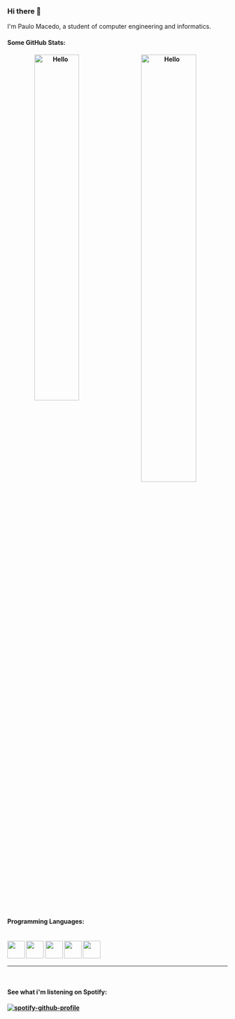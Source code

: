 ### Hi there 👋

I'm Paulo Macedo, a student of computer engineering and informatics.  
<b r/>

<h4> Some GitHub Stats: </h4>

<div align="center">
  <p><img width=45% align="left" src="https://github-readme-stats.vercel.app/api/top-langs?username=PauloMaced0&hide=html,css, tsql&langs_count=8&show_icons=true&locale=en&layout=compact" alt="Hello" /></p>

<p>&nbsp;<img width=50% align="center" src="https://github-readme-stats.vercel.app/api?username=PauloMaced0&show_icons=true&hide=html,css&locale=en" alt="Hello" /></p>
</div>

  <h4> Programming Languages: </h4>
<div style="display: inline_block"><br>
  <img height="40em" width="40em" src="https://cdn.jsdelivr.net/gh/devicons/devicon/icons/java/java-original.svg" />
  <img height="40em" width="40em" src="https://cdn.jsdelivr.net/gh/devicons/devicon/icons/python/python-original.svg" />
  <img height="40em" width="40em" src="https://cdn.jsdelivr.net/gh/devicons/devicon/icons/html5/html5-original.svg" />
  <img height="40em" width="40em" src="https://cdn.jsdelivr.net/gh/devicons/devicon/icons/javascript/javascript-original.svg" />
  <img height="40em" width="40em" src="https://cdn.jsdelivr.net/gh/devicons/devicon/icons/css3/css3-original.svg" />
  <link height="40em" width="40em" rel="stylesheet" href="https://cdn.jsdelivr.net/gh/devicons/devicon@v2.15.1/devicon.min.css">

</div>
  
 ---
 
<br />
  
<h4> See what i'm listening on Spotify: </h4>
  
  [![spotify-github-profile](https://spotify-github-profile.vercel.app/api/view?uid=paulomacsrm13&cover_image=true&theme=novatorem&bar_color=4fb14e&bar_color_cover=false)](https://spotify-github-profile.vercel.app/api/view?uid=paulomacsrm13&redirect=true)
  
